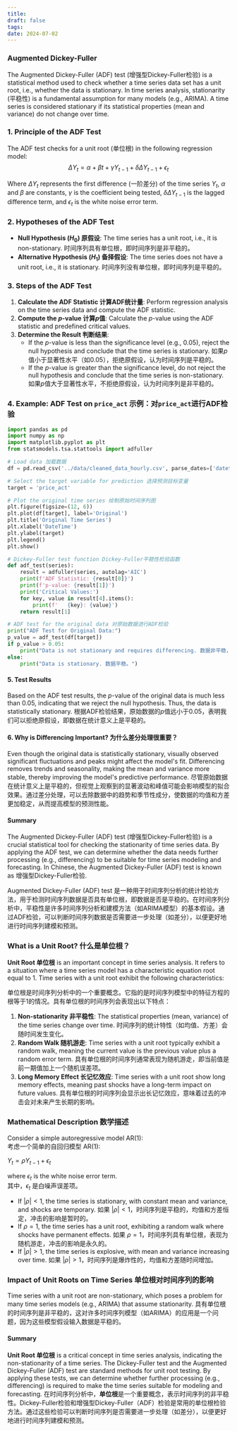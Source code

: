 ```yaml
---
title: 
draft: false
tags: 
date: 2024-07-02
---
```

### Augmented Dickey-Fuller 

The Augmented Dickey-Fuller (ADF) test (增强型Dickey-Fuller检验) is a statistical method used to check whether a time series data set has a unit root, i.e., whether the data is stationary. In time series analysis, stationarity (平稳性) is a fundamental assumption for many models (e.g., ARIMA). A time series is considered stationary if its statistical properties (mean and variance) do not change over time.

### 1. Principle of the ADF Test

The ADF test checks for a unit root (单位根) in the following regression model:
$$
\Delta Y_t = \alpha + \beta t + \gamma Y_{t-1} + \delta \Delta Y_{t-1} + \epsilon_t
$$

Where $\Delta Y_t$ represents the first difference (一阶差分) of the time series $Y_t$, $\alpha$ and $\beta$ are constants, $\gamma$ is the coefficient being tested, $\delta \Delta Y_{t-1}$ is the lagged difference term, and $\epsilon_t$ is the white noise error term.

### 2. Hypotheses of the ADF Test

- **Null Hypothesis ($H_0$) 原假设**: The time series has a unit root, i.e., it is non-stationary. 时间序列具有单位根，即时间序列是非平稳的。
- **Alternative Hypothesis ($H_1$) 备择假设**: The time series does not have a unit root, i.e., it is stationary. 时间序列没有单位根，即时间序列是平稳的。

### 3. Steps of the ADF Test 

1. **Calculate the ADF Statistic 计算ADF统计量**: Perform regression analysis on the time series data and compute the ADF statistic.
2. **Compute the $p$-value 计算$p$值**: Calculate the $p$-value using the ADF statistic and predefined critical values.
3. **Determine the Result 判断结果**:
   - If the $p$-value is less than the significance level (e.g., 0.05), reject the null hypothesis and conclude that the time series is stationary. 如果$p$值小于显著性水平（如0.05），拒绝原假设，认为时间序列是平稳的。
   - If the $p$-value is greater than the significance level, do not reject the null hypothesis and conclude that the time series is non-stationary. 如果$p$值大于显著性水平，不拒绝原假设，认为时间序列是非平稳的。

### 4. Example: ADF Test on `price_act` 示例：对`price_act`进行ADF检验

```python
import pandas as pd
import numpy as np
import matplotlib.pyplot as plt
from statsmodels.tsa.stattools import adfuller

# Load data 加载数据
df = pd.read_csv('../data/cleaned_data_hourly.csv', parse_dates=['datetime'], index_col='datetime')

# Select the target variable for prediction 选择预测目标变量
target = 'price_act'

# Plot the original time series 绘制原始时间序列图
plt.figure(figsize=(12, 6))
plt.plot(df[target], label='Original')
plt.title('Original Time Series')
plt.xlabel('DateTime')
plt.ylabel(target)
plt.legend()
plt.show()

# Dickey-Fuller test function Dickey-Fuller平稳性检验函数
def adf_test(series):
    result = adfuller(series, autolag='AIC')
    print(f'ADF Statistic: {result[0]}')
    print(f'p-value: {result[1]}')
    print('Critical Values:')
    for key, value in result[4].items():
        print(f'   {key}: {value}')
    return result[1]

# ADF test for the original data 对原始数据进行ADF检验
print("ADF Test for Original Data:")
p_value = adf_test(df[target])
if p_value > 0.05:
    print("Data is not stationary and requires differencing. 数据非平稳，需要处理。")
else:
    print("Data is stationary. 数据平稳。")
```

#### 5. Test Results 

Based on the ADF test results, the $p$-value of the original data is much less than 0.05, indicating that we reject the null hypothesis. Thus, the data is statistically stationary. 根据ADF检验结果，原始数据的$p$值远小于0.05，表明我们可以拒绝原假设，即数据在统计意义上是平稳的。

#### 6. Why is Differencing Important? 为什么差分处理很重要？

Even though the original data is statistically stationary, visually observed significant fluctuations and peaks might affect the model's fit. Differencing removes trends and seasonality, making the mean and variance more stable, thereby improving the model's predictive performance. 尽管原始数据在统计意义上是平稳的，但视觉上观察到的显著波动和峰值可能会影响模型的拟合效果。通过差分处理，可以去除数据中的趋势和季节性成分，使数据的均值和方差更加稳定，从而提高模型的预测性能。

#### Summary 

The Augmented Dickey-Fuller (ADF) test (增强型Dickey-Fuller检验) is a crucial statistical tool for checking the stationarity of time series data. By applying the ADF test, we can determine whether the data needs further processing (e.g., differencing) to be suitable for time series modeling and forecasting. In Chinese, the Augmented Dickey-Fuller (ADF) test is known as 增强型Dickey-Fuller检验. 

Augmented Dickey-Fuller (ADF) test 是一种用于时间序列分析的统计检验方法，用于检测时间序列数据是否具有单位根，即数据是否是平稳的。在时间序列分析中，平稳性是许多时间序列分析和建模方法（如ARIMA模型）的基本假设。通过ADF检验，可以判断时间序列数据是否需要进一步处理（如差分），以便更好地进行时间序列建模和预测。

### What is a Unit Root? 什么是单位根？

**Unit Root 单位根** is an important concept in time series analysis. It refers to a situation where a time series model has a characteristic equation root equal to 1. Time series with a unit root exhibit the following characteristics:

单位根是时间序列分析中的一个重要概念。它指的是时间序列模型中的特征方程的根等于1的情况。具有单位根的时间序列会表现出以下特点：

1. **Non-stationarity 非平稳性**: The statistical properties (mean, variance) of the time series change over time. 时间序列的统计特性（如均值、方差）会随时间发生变化。
2. **Random Walk 随机游走**: Time series with a unit root typically exhibit a random walk, meaning the current value is the previous value plus a random error term. 具有单位根的时间序列通常表现为随机游走，即当前值是前一期值加上一个随机误差项。
3. **Long Memory Effect 长记忆效应**: Time series with a unit root show long memory effects, meaning past shocks have a long-term impact on future values. 具有单位根的时间序列会显示出长记忆效应，意味着过去的冲击会对未来产生长期的影响。

### Mathematical Description 数学描述

Consider a simple autoregressive model AR(1):  
考虑一个简单的自回归模型 AR(1):

$Y_t = \rho Y_{t-1} + \epsilon_t$

where $\epsilon_t$ is the white noise error term.  
其中，$\epsilon_t$ 是白噪声误差项。

- If $|\rho| < 1$, the time series is stationary, with constant mean and variance, and shocks are temporary. 如果 $|\rho| < 1$，时间序列是平稳的，均值和方差恒定，冲击的影响是暂时的。
- If $\rho = 1$, the time series has a unit root, exhibiting a random walk where shocks have permanent effects. 如果 $\rho = 1$，时间序列具有单位根，表现为随机游走，冲击的影响是永久的。
- If $|\rho| > 1$, the time series is explosive, with mean and variance increasing over time. 如果 $|\rho| > 1$，时间序列是爆炸性的，均值和方差随时间增加。

### Impact of Unit Roots on Time Series 单位根对时间序列的影响

Time series with a unit root are non-stationary, which poses a problem for many time series models (e.g., ARIMA) that assume stationarity. 具有单位根的时间序列是非平稳的，这对许多时间序列模型（如ARIMA）的应用是一个问题，因为这些模型假设输入数据是平稳的。

#### Summary

**Unit Root 单位根** is a critical concept in time series analysis, indicating the non-stationarity of a time series. The Dickey-Fuller test and the Augmented Dickey-Fuller (ADF) test are standard methods for unit root testing. By applying these tests, we can determine whether further processing (e.g., differencing) is required to make the time series suitable for modeling and forecasting. 在时间序列分析中，**单位根**是一个重要概念，表示时间序列的非平稳性。Dickey-Fuller检验和增强型Dickey-Fuller（ADF）检验是常用的单位根检验方法。通过这些检验可以判断时间序列是否需要进一步处理（如差分），以便更好地进行时间序列建模和预测。